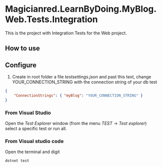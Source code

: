 # Magicianred.LearnByDoing.MyBlog.Web.Tests.Integration  
This is the project with Integration Tests for the Web project.  

## How to use  

## Configure  

1. Create in root folder a file *testsettings.json* and past this text, change YOUR_CONNECTION_STRING with the connection string of your db test  
```json
{
    "ConnectionStrings": { "myBlog": "YOUR_CONNECTION_STRING" }
}
```

### From Visual Studio  
Open the *Test Explorer* window (from the menu *TEST* -> *Test explorer*)  select a specific test or run all.  

### From Visual studio code  
Open the terminal and digit
```cmd
dotnet test
```

